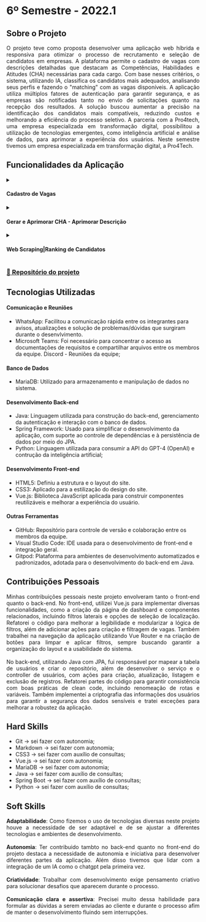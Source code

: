 # 6º Semestre - 2022.1

## Sobre o Projeto

<div align="justify">
  O projeto teve como proposta desenvolver uma aplicação web híbrida e responsiva para otimizar o processo de recrutamento e seleção de candidatos em empresas. A plataforma permite o cadastro de vagas com descrições detalhadas que destacam as Competências, Habilidades e Atitudes (CHA) necessárias para cada cargo. Com base nesses critérios, o sistema, utilizando IA, classifica os candidatos mais adequados, analisando seus perfis e fazendo o "matching" com as vagas disponíveis. A aplicação utiliza múltiplos fatores de autenticação para garantir segurança, e as empresas são notificadas tanto no envio de solicitações quanto na recepção dos resultados. A solução buscou aumentar a precisão na identificação dos candidatos mais compatíveis, reduzindo custos e melhorando a eficiência do processo seletivo. A parceria com a Pro4tech, uma empresa especializada em transformação digital, possibilitou a utilização de tecnologias emergentes, como inteligência artificial e análise de dados, para aprimorar a experiência dos usuários. Neste semestre tivemos um  empresa especializada em transformação digital, a Pro4Tech.
</div>

## Funcionalidades da Aplicação

<div align="left">
  <details>
    <summary>
      <h4 align="left">Cadastro de Vagas</h4>
    </summary>
    <img src="https://github.com/user-attachments/assets/4c73d817-0544-47b8-9c56-cafe83d83dbc" width="600px">
  </details>

  <details>
    <summary>
      <h4 align="left">Gerar e Aprimorar CHA - Aprimorar Descrição</h4>
    </summary>
    <img src="https://github.com/user-attachments/assets/e0cbc3a1-01d0-4392-8eba-0efa1c59a757" width="600px">
  </details>

  <details>
    <summary>
      <h4 align="left">Web Scraping|Ranking de Candidatos</h4>
    </summary>
    <img src="https://github.com/user-attachments/assets/190f08d2-e8a2-490b-95ae-30273e279476" width="600px">
  </details>
</div>

### [📂 Repositório do projeto](https://github.com/Digital-Wave-6-API)

## Tecnologias Utilizadas

#### Comunicação e Reuniões
   - WhatsApp: Facilitou a comunicação rápida entre os integrantes para avisos, atualizações e solução de problemas/dúvidas que surgiram durante o desenvlvimento.
   - Microsoft Teams: Foi necessário para concentrar o acesso as documentações de requisitos e compartilhar arquivos entre os membros da equipe.
   Discord - Reuniões da equipe;
   
   #### Banco de Dados
   - MariaDB: Utilizado para armazenamento e manipulação de dados no sistema.
   
   #### Desenvolvimento Back-end
   - Java: Linguagem utilizada para construção do back-end, gerenciamento da autenticação e interação com o banco de dados.
  - Spring Framework: Usado para simplificar o desenvolvimento da aplicação, com suporte ao controle de dependências e à persistência de dados por meio do JPA.
  - Python: Linguagem utilizada para consumir a API do GPT-4 (OpenAI) e contrução da inteligência artificial;
   
#### Desenvolvimento Front-end
  - HTML5: Definiu a estrutura e o layout do site.
  - CSS3: Aplicado para a estilização do design do site.
  - Vue.js: Biblioteca JavaScript aplicada para construir componentes reutilizáveis e melhorar a experiência do usuário.
  
  #### Outras Ferramentas
  - GitHub: Repositório para controle de versão e colaboração entre os membros da equipe.
  - Visual Studio Code: IDE usada para o desenvolvimento de front-end e integração geral.
  - Gitpod: Plataforma para ambientes de desenvolvimento automatizados e padronizados, adotada para o desenvolvimento do back-end em Java.

## Contribuições Pessoais

<div align="justify">
  Minhas contribuições pessoais neste projeto envolveram tanto o front-end quanto o back-end. No front-end, utilizei Vue.js para implementar diversas funcionalidades, como a criação da página de dashboard e componentes relacionados, incluindo filtros laterais e opções de seleção de localização. Refatorei o código para melhorar a legibilidade e modularizar a lógica de filtros, além de adicionar ações para criação e filtragem de vagas. Também trabalhei na navegação da aplicação utilizando Vue Router e na criação de botões para limpar e aplicar filtros, sempre buscando garantir a organização do layout e a usabilidade do sistema.
  <br></br>
  No back-end, utilizando Java com JPA, fui responsável por mapear a tabela de usuários e criar o repositório, além de desenvolver o serviço e o controller de usuários, com ações para criação, atualização, listagem e exclusão de registros. Refatorei partes do código para garantir consistência com boas práticas de clean code, incluindo renomeação de rotas e variáveis. Também implementei a criptografia das informações dos usuários para garantir a segurança dos dados sensíveis e tratei exceções para melhorar a robustez da aplicação.
</div>

## Hard Skills

<div align="left">
  
  - Git → sei fazer com autonomia;
  - Markdown → sei fazer com autonomia;
  - CSS3 → sei fazer com auxílio de consultas;
  - Vue.js → sei fazer com autonomia;
  - MariaDB → sei fazer com autonomia;
  - Java → sei fazer com auxílio de consultas;
  - Spring Boot → sei fazer com auxílio de consultas;
  - Python → sei fazer com auxílio de consultas;
</div>

## Soft Skills

<div align="justify">
  <b>Adaptabilidade</b>: Como fizemos o uso de tecnologias diversas neste projeto houve a necessidade de ser adaptável e de se ajustar a diferentes tecnologias e ambientes de desenvolvimento.
  <br></br>
  <b>Autonomia</b>: Ter contribuido tambto no back-end quanto no front-end do projeto destaca a necessidade de autonomia e iniciativa para desenvolver diferentes partes da aplicação. Além disso tivemos que lidar com a integração de um IA como o chatgpt pela primeira vez.
  <br></br>
  <b>Criatividade</b>: Trabalhar com desenvolvimento exige pensamento criativo para solucionar desafios que aparecem durante o processo.
  <br></br>
  <b>Comunicação clara e assertiva</b>: Precisei muito dessa habilidade para formular as dúvidas a serem enviadas ao cliente e durante o processo afim de manter o desenvolvimento fluindo sem interrupções.
</div>
